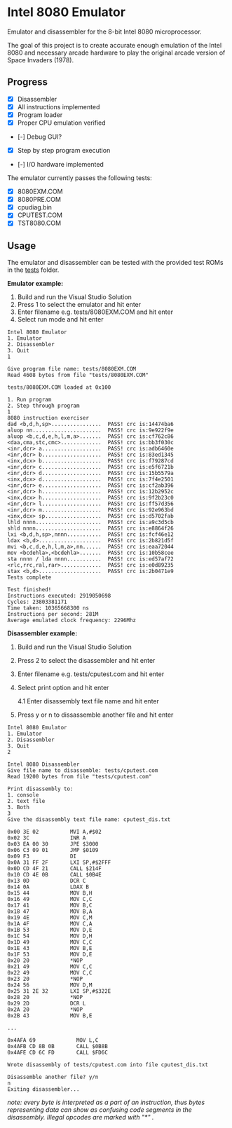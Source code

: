 # Intel 8080 Emulator
 
 Emulator and disassembler for the 8-bit Intel 8080 microprocessor.

 The goal of this project is to create accurate enough emulation of the Intel 8080 and necessary arcade hardware to play the original arcade version of Space Invaders (1978).

 ## Progress

 - [x] Disassembler
 - [x] All instructions implemented
 - [x] Program loader
 - [x] Proper CPU emulation verified
 - [-] Debug GUI?
 - [x] Step by step program execution
 - [-] I/O hardware implemented


The emulator currently passes the following tests:
 - [x] 8080EXM.COM
 - [x] 8080PRE.COM
 - [x] cpudiag.bin
 - [x] CPUTEST.COM
 - [x] TST8080.COM

 ## Usage

 The emulator and disassembler can be tested with the provided test ROMs in the [tests](tests/) folder.


**Emulator example:**

1. Build and run the Visual Studio Solution
 2. Press 1 to select the emulator and hit enter
 3. Enter filename e.g. tests/8080EXM.COM and hit enter
 4. Select run mode and hit enter

```
Intel 8080 Emulator
1. Emulator
2. Disassembler
3. Quit
1

Give program file name: tests/8080EXM.COM
Read 4608 bytes from file "tests/8080EXM.COM"

tests/8080EXM.COM loaded at 0x100

1. Run program
2. Step through program
1
8080 instruction exerciser
dad <b,d,h,sp>................  PASS! crc is:14474ba6
aluop nn......................  PASS! crc is:9e922f9e
aluop <b,c,d,e,h,l,m,a>.......  PASS! crc is:cf762c86
<daa,cma,stc,cmc>.............  PASS! crc is:bb3f030c
<inr,dcr> a...................  PASS! crc is:adb6460e
<inr,dcr> b...................  PASS! crc is:83ed1345
<inx,dcx> b...................  PASS! crc is:f79287cd
<inr,dcr> c...................  PASS! crc is:e5f6721b
<inr,dcr> d...................  PASS! crc is:15b5579a
<inx,dcx> d...................  PASS! crc is:7f4e2501
<inr,dcr> e...................  PASS! crc is:cf2ab396
<inr,dcr> h...................  PASS! crc is:12b2952c
<inx,dcx> h...................  PASS! crc is:9f2b23c0
<inr,dcr> l...................  PASS! crc is:ff57d356
<inr,dcr> m...................  PASS! crc is:92e963bd
<inx,dcx> sp..................  PASS! crc is:d5702fab
lhld nnnn.....................  PASS! crc is:a9c3d5cb
shld nnnn.....................  PASS! crc is:e8864f26
lxi <b,d,h,sp>,nnnn...........  PASS! crc is:fcf46e12
ldax <b,d>....................  PASS! crc is:2b821d5f
mvi <b,c,d,e,h,l,m,a>,nn......  PASS! crc is:eaa72044
mov <bcdehla>,<bcdehla>.......  PASS! crc is:10b58cee
sta nnnn / lda nnnn...........  PASS! crc is:ed57af72
<rlc,rrc,ral,rar>.............  PASS! crc is:e0d89235
stax <b,d>....................  PASS! crc is:2b0471e9
Tests complete

Test finished!
Instructions executed: 2919050698
Cycles: 23803381171
Time taken: 10365668300 ns
Instructions per second: 281M
Average emulated clock frequency: 2296Mhz
```

**Disassembler example:**

 1. Build and run the Visual Studio Solution
 2. Press 2 to select the disassembler and hit enter
 3. Enter filename e.g. tests/cputest.com and hit enter
 4. Select print option and hit enter

    4.1 Enter disassembly text file name and hit enter

 5. Press y or n to dissassemble another file and hit enter

```
Intel 8080 Emulator
1. Emulator
2. Disassembler
3. Quit
2

Intel 8080 Disassembler
Give file name to disassemble: tests/cputest.com
Read 19200 bytes from file "tests/cputest.com"

Print disassembly to:
1. console
2. text file
3. Both
3
Give the disassembly text file name: cputest_dis.txt

0x00 3E 02          MVI A,#$02
0x02 3C             INR A
0x03 EA 00 30       JPE $3000
0x06 C3 09 01       JMP $0109
0x09 F3             DI
0x0A 31 FF 2F       LXI SP,#$2FFF
0x0D CD 4F 21       CALL $214F
0x10 CD 4E 0B       CALL $0B4E
0x13 0D             DCR C
0x14 0A             LDAX B
0x15 44             MOV B,H
0x16 49             MOV C,C
0x17 41             MOV B,C
0x18 47             MOV B,A
0x19 4E             MOV C,M
0x1A 4F             MOV C,A
0x1B 53             MOV D,E
0x1C 54             MOV D,H
0x1D 49             MOV C,C
0x1E 43             MOV B,E
0x1F 53             MOV D,E
0x20 20             *NOP
0x21 49             MOV C,C
0x22 49             MOV C,C
0x23 20             *NOP
0x24 56             MOV D,M
0x25 31 2E 32       LXI SP,#$322E
0x28 20             *NOP
0x29 2D             DCR L
0x2A 20             *NOP
0x2B 43             MOV B,E

...

0x4AFA 69             MOV L,C
0x4AFB CD 8B 0B       CALL $0B8B
0x4AFE CD 6C FD       CALL $FD6C

Wrote disassembly of tests/cputest.com into file cputest_dis.txt

Disassemble another file? y/n
n
Exiting disassembler...

```

 *note: every byte is interpreted as a part of an instruction, thus bytes representing data can show as confusing code segments in the disassembly. Illegal opcodes are marked with "\*" .*


